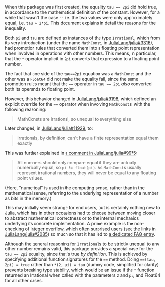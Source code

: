 When this package was first created, the equality `tau == 2pi` did hold true,
in accordance to the mathematical definition of the constant.
However, for a while that wasn't the case
-- i.e. the two values were only approximately equal, i.e. `tau ≈ 2*pi`.
This document explains in detail the reasons for the inequality.

Both `pi` and `tau` are defined as instances of the type `Irrational`,
which from its very introduction
(under the name `MathConst`, in [JuliaLang/julia#3316][3316]),
had promotion rules that converted them into a floating point representation
when involved in operations with other numbers.
This means, in particular, that the `*` operator implicit in `2pi`
converts that expression to a floating point number.

The fact that one side of the `tau==2pi` equation was a `MathConst` and the other was a `Float64`
did not make the equality fail, since the same promotion rules
meant that the `==` operator in `tau == 2pi` *also* converted both its operands to floating point.

However, this behavior changed in [JuliaLang/julia#9198][9198],
which defined an explicit override for the `==` operator when involving `MathConst`s,
with the following reasoning:
> MathConsts are irrational, so unequal to everything else

Later changed, in [JuliaLang/julia#11929][11929], to:
> Irrationals, by definition, can't have a finite representation equal them exactly

This was further explained in [a comment in JuliaLang/julia#9975][9975]:
> All numbers should only compare equal if they are actually numerically equal, so `pi != float(pi)`.
> As `MathConst`s usually represent irrational numbers, they will never be equal to any floating point values.

(Here, "numerical" is used in the computing sense, rather than in the mathematical sense,
referring to the underlying representation of a number as bits in the memory.)

This may initially seem strange for end users, but is certainly nothing new to Julia,
which has in other occasions had to choose between moving closer to abstract mathematical correctness
or to the internal mechanics underlying its concrete implementation.
A prime example is the non-checking of integer overflow, which often surprised users
(see the links in [JuliaLang/julia#2085][2085])
so much so that it has led to [a dedicated FAQ entry][FAQ].

Although the general reasoning for `Irrational`s to be strictly unequal to any other number remains valid,
this package provides a special case for the `tau == 2pi` equality, since that's true *by definition*.
This is achieved by specifying additional function signatures for the `==` method.
Doing `==(tau, 2pi) = true` rather than `*(2, pi) = tau` (dummy code, simplified for clarity)
prevents breaking type stability, which would be an issue if the `*` function returned
an Irrational when called with the parameters `2` and `pi`, and Float64 for all other cases.

[3316]: https://github.com/JuliaLang/julia/pull/3316
[9198]: https://github.com/JuliaLang/julia/pull/9198
[11929]: https://github.com/JuliaLang/julia/pull/11929
[9975]: https://github.com/JuliaLang/julia/issues/9975#issuecomment-72268963
[2085]: https://github.com/JuliaLang/julia/issues/2085
[FAQ]: https://docs.julialang.org/en/latest/manual/faq/#Why-does-Julia-use-native-machine-integer-arithmetic?-1
